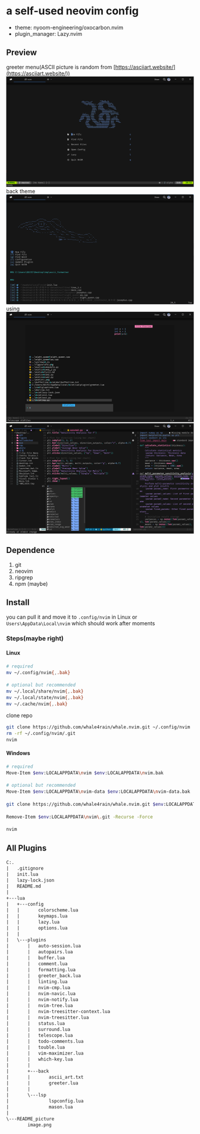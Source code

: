 # a self-used neovim config
- theme:  nyoom-engineering/oxocarbon.nvim
- plugin_manager: Lazy.nvim
## Preview
greeter menu(ASCII picture is random from [https://asciiart.website/](https://asciiart.website/))
![greeter](README_picture/image1.png)
back theme
![back greeter](README_picture/image.png)
using
![use](README_picture/image3.png)
![use](README_picture/image4.png)
## Dependence
1. git 
2. neovim
3. ripgrep
4. npm (maybe)
## Install
you can pull it and move it to `.config/nvim` in Linux or `Users\AppData\Local\nvim` which should work after moments

### Steps(maybe right)
#### Linux
```bash
# required
mv ~/.config/nvim{,.bak}

# optional but recommended
mv ~/.local/share/nvim{,.bak}
mv ~/.local/state/nvim{,.bak}
mv ~/.cache/nvim{,.bak}
```
clone repo
```bash
git clone https://github.com/whale4rain/whale.nvim.git ~/.config/nvim
rm -rf ~/.config/nvim/.git
nvim
```
#### Windows
```bash
# required
Move-Item $env:LOCALAPPDATA\nvim $env:LOCALAPPDATA\nvim.bak

# optional but recommended
Move-Item $env:LOCALAPPDATA\nvim-data $env:LOCALAPPDATA\nvim-data.bak

git clone https://github.com/whale4rain/whale.nvim.git $env:LOCALAPPDATA\nvim

Remove-Item $env:LOCALAPPDATA\nvim\.git -Recurse -Force

nvim
```
## All Plugins
```
C:.
|   .gitignore
|   init.lua
|   lazy-lock.json
|   README.md
|
+---lua
|   +---config
|   |       colorscheme.lua
|   |       keymaps.lua
|   |       lazy.lua
|   |       options.lua
|   |
|   \---plugins
|       |   auto-session.lua
|       |   autopairs.lua
|       |   buffer.lua
|       |   comment.lua
|       |   formatting.lua
|       |   greeter_back.lua
|       |   linting.lua
|       |   nvim-cmp.lua
|       |   nvim-navic.lua
|       |   nvim-notify.lua
|       |   nvim-tree.lua
|       |   nvim-treesitter-context.lua
|       |   nvim-treesitter.lua
|       |   status.lua
|       |   surround.lua
|       |   telescope.lua
|       |   todo-comments.lua
|       |   touble.lua
|       |   vim-maximizer.lua
|       |   which-key.lua
|       |
|       +---back
|       |       ascii_art.txt
|       |       greeter.lua
|       |
|       \---lsp
|               lspconfig.lua
|               mason.lua
|
\---README_picture
        image.png
```